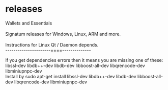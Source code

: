 # releases
Wallets and Essentials <br><br>
Signatum releases for Windows, Linux, ARM and more.<br>
<br>
Instructions for Linux Qt / Daemon depends.<br>
----------------------====--------------<br>

If you get dependencies errors then it means you are missing one of these: <br>
libssl-dev libdb++-dev libdb-dev libboost-all-dev libqrencode-dev libminiupnpc-dev <br>
Install by sudo apt-get install libssl-dev libdb++-dev libdb-dev libboost-all-dev libqrencode-dev libminiupnpc-dev <br>
<br>

